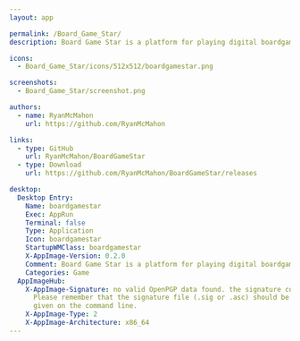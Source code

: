 ```yaml
---
layout: app

permalink: /Board_Game_Star/
description: Board Game Star is a platform for playing digital boardgames.

icons:
  - Board_Game_Star/icons/512x512/boardgamestar.png

screenshots:
  - Board_Game_Star/screenshot.png

authors:
  - name: RyanMcMahon
    url: https://github.com/RyanMcMahon

links:
  - type: GitHub
    url: RyanMcMahon/BoardGameStar
  - type: Download
    url: https://github.com/RyanMcMahon/BoardGameStar/releases

desktop:
  Desktop Entry:
    Name: boardgamestar
    Exec: AppRun
    Terminal: false
    Type: Application
    Icon: boardgamestar
    StartupWMClass: boardgamestar
    X-AppImage-Version: 0.2.0
    Comment: Board Game Star is a platform for playing digital boardgames.
    Categories: Game
  AppImageHub:
    X-AppImage-Signature: no valid OpenPGP data found. the signature could not be verified.
      Please remember that the signature file (.sig or .asc) should be the first file
      given on the command line.
    X-AppImage-Type: 2
    X-AppImage-Architecture: x86_64
---
```

